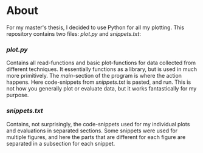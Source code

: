 # About
For my master's thesis, I decided to use Python for all my plotting. This repository contains two files: *plot.py* and *snippets.txt*:

### *plot.py*
Contains all read-functions and basic plot-functions for data collected from different techniques. It essentially functions as a library, but is used in much more primitively.
The *main*-section of the program is where the action happens. Here code-snippets from *snippets.txt* is pasted, and run. This is not how you generally plot or evaluate data, but it works fantastically for my purpose.

### *snippets.txt*
Contains, not surprisingly, the code-snippets used for my individual plots and evaluations in separated sections. Some snippets were used for multiple figures, and here the parts that are different for each figure are separated in a subsection for each snippet.
